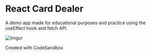 # React Card Dealer

A demo app made for educational purposes and practice using the useEffect hook and fetch API.

![Imgur](https://i.imgur.com/HogVBQC.png)

Created with CodeSandbox
